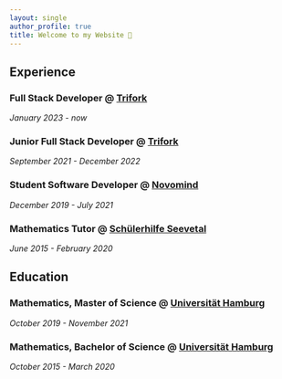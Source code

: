 ```yaml
---
layout: single
author_profile: true
title: Welcome to my Website 🤗
---
```


## Experience

### Full Stack Developer @ [Trifork](https://trifork.com/)

*January 2023 - now*

### Junior Full Stack Developer @ [Trifork](https://trifork.com/)

*September 2021 - December 2022*

### Student Software Developer @ [Novomind](https://www.novomind.com/)

*December 2019 - July 2021*

### Mathematics Tutor @ [Schülerhilfe Seevetal](https://www.schuelerhilfe.de/nachhilfe/seevetal/)

*June 2015 - February 2020*

## Education

### Mathematics, Master of Science @ [Universität Hamburg](https://www.uni-hamburg.de/)

*October 2019 - November 2021*

### Mathematics, Bachelor of Science @ [Universität Hamburg](https://www.uni-hamburg.de/)

*October 2015 - March 2020*
